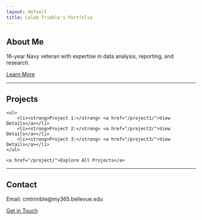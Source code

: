 ```yaml
---
layout: default
title: Caleb Trimble's Portfolio
---
```


<section id="about">
    <h2>About Me</h2>
    <p>16-year Navy veteran with expertise in data analysis, reporting, and research.</p>
    <a href="/about/">Learn More</a>
</section>

<hr>

<section id="projects">
    <h2>Projects</h2>
    
    <ul>
        <li><strong>Project 1:</strong> <a href="/project1/">View Details</a></li>
        <li><strong>Project 2:</strong> <a href="/project2/">View Details</a></li>
        <li><strong>Project 3:</strong> <a href="/project3/">View Details</a></li>
    </ul>
    
    <a href="/project/">Explore All Projects</a>
</section>

<hr>

<section id="contact">
    <h2>Contact</h2>
    <p>Email: cmtrimble@my365.bellevue.edu</p>
    <a href="/contact/">Get in Touch</a>
</section>
